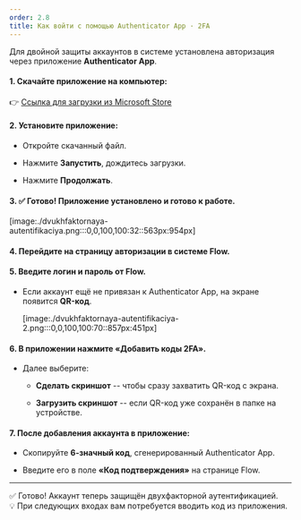 ```yaml
---
order: 2.8
title: Как войти с помощью Authenticator App · 2FA
---
```


Для двойной защиты аккаунтов в системе установлена авторизация через приложение **Authenticator App**.

#### 1\. Скачайте приложение на компьютер:

👉 [Ссылка для загрузки из Microsoft Store](https://apps.microsoft.com/detail/9n6gl0bvkphn?hl=ru-ru&gl=US)

#### 2\. Установите приложение:

-  Откройте скачанный файл.

-  Нажмите **Запустить**, дождитесь загрузки.

-  Нажмите **Продолжать**.

#### 3\. ✅ **Готово!** Приложение установлено и готово к работе.

[image:./dvukhfaktornaya-autentifikaciya.png:::0,0,100,100:32::563px:954px]

#### 4\. Перейдите на страницу авторизации в системе Flow.

#### 5\. Введите логин и пароль от Flow.

-  Если аккаунт ещё не привязан к Authenticator App, на экране появится **QR-код**.

   [image:./dvukhfaktornaya-autentifikaciya-2.png:::0,0,100,100:70::857px:451px]

#### 6\. В приложении нажмите «**Добавить коды 2FA**».

-  Далее выберите:

   -  **Сделать скриншот** -- чтобы сразу захватить QR-код с экрана.

   -  **Загрузить скриншот** -- если QR-код уже сохранён в папке на устройстве.

#### 7\. После добавления аккаунта в приложение:

-  Скопируйте **6-значный код**, сгенерированный Authenticator App.

-  Введите его в поле **«Код подтверждения»** на странице Flow.



---

✅ Готово! Аккаунт теперь защищён двухфакторной аутентификацией.\
💡 При следующих входах вам потребуется вводить код из приложения.